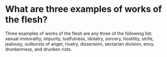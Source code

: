 # What are three examples of works of the flesh?

Three examples of works of the flesh are any three of the following list: sexual immorality, impurity, lustfulness, idolatry, sorcery, hostility, strife, jealousy, outbursts of anger, rivalry, dissension, sectarian division, envy, drunkenness, and drunken riots.
